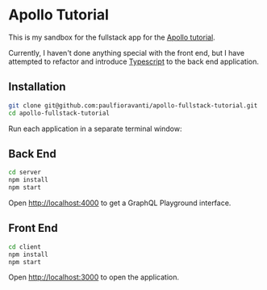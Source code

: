 # Apollo Tutorial

This is my sandbox for the fullstack app for the [Apollo tutorial][].

Currently, I haven't done anything special with the front end, but I have
attempted to refactor and introduce [Typescript][] to the back end application.

## Installation

```sh
git clone git@github.com:paulfioravanti/apollo-fullstack-tutorial.git
cd apollo-fullstack-tutorial
```

Run each application in a separate terminal window:

## Back End

```sh
cd server
npm install
npm start
```

Open <http://localhost:4000> to get a GraphQL Playground interface.

## Front End

```sh
cd client
npm install
npm start
```

Open <http://localhost:3000> to open the application.

[Apollo tutorial]: http://apollographql.com/docs/tutorial/introduction.html
[Typescript]: https://www.typescriptlang.org/
